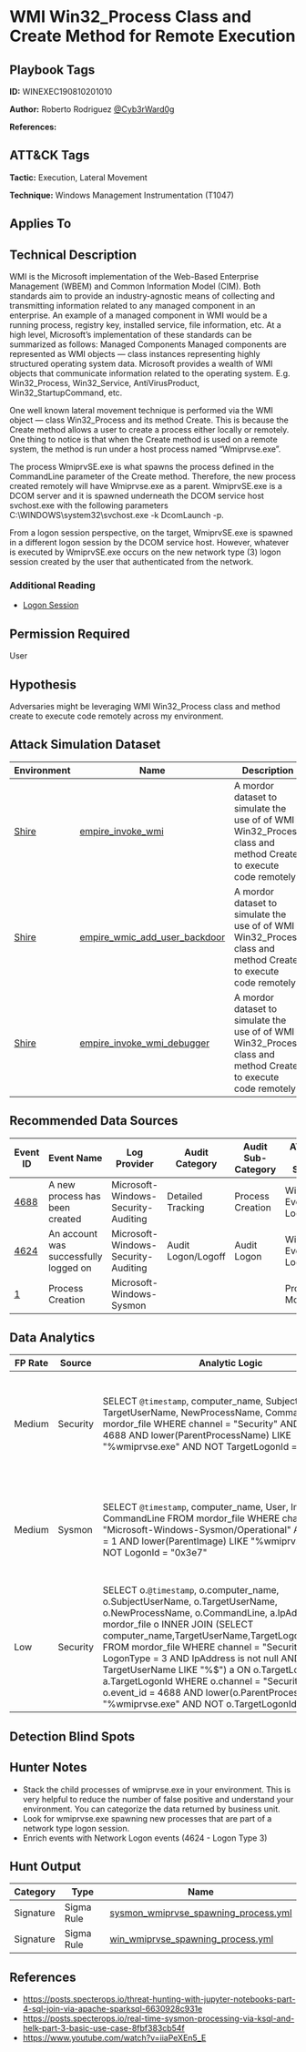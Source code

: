 # WMI Win32_Process Class and Create Method for Remote Execution

## Playbook Tags

**ID:** WINEXEC190810201010

**Author:** Roberto Rodriguez [@Cyb3rWard0g](https://twitter.com/Cyb3rWard0g)

**References:**

## ATT&CK Tags

**Tactic:** Execution, Lateral Movement

**Technique:** Windows Management Instrumentation (T1047)

## Applies To

## Technical Description

WMI is the Microsoft implementation of the Web-Based Enterprise Management (WBEM) and Common Information Model (CIM). Both standards aim to provide an industry-agnostic means of collecting and transmitting information related to any managed component in an enterprise. An example of a managed component in WMI would be a running process, registry key, installed service, file information, etc. At a high level, Microsoft’s implementation of these standards can be summarized as follows: Managed Components Managed components are represented as WMI objects — class instances representing highly structured operating system data. Microsoft provides a wealth of WMI objects that communicate information related to the operating system. E.g. Win32_Process, Win32_Service, AntiVirusProduct, Win32_StartupCommand, etc.

One well known lateral movement technique is performed via the WMI object — class Win32_Process and its method Create. This is because the Create method allows a user to create a process either locally or remotely. One thing to notice is that when the Create method is used on a remote system, the method is run under a host process named “Wmiprvse.exe”.

The process WmiprvSE.exe is what spawns the process defined in the CommandLine parameter of the Create method. Therefore, the new process created remotely will have Wmiprvse.exe as a parent.
WmiprvSE.exe is a DCOM server and it is spawned underneath the DCOM service host svchost.exe with the following parameters C:\WINDOWS\system32\svchost.exe -k DcomLaunch -p.

From a logon session perspective, on the target, WmiprvSE.exe is spawned in a different logon session by the DCOM service host. However, whatever is executed by WmiprvSE.exe occurs on the new network type (3) logon session created by the user that authenticated from the network.

### Additional Reading

* [Logon Session](https://github.com/Cyb3rWard0g/ThreatHunter-Playbook/tree/master/library/logon_session.md)

## Permission Required

User

## Hypothesis

Adversaries might be leveraging WMI Win32_Process class and method create to execute code remotely across my environment.

## Attack Simulation Dataset

| Environment| Name | Description |
|--------|---------|---------|
| [Shire](https://github.com/Cyb3rWard0g/mordor/tree/acf9f6be6a386783a20139ceb2faf8146378d603/environment/shire) | [empire_invoke_wmi](https://github.com/Cyb3rWard0g/mordor/blob/master/small_datasets/windows/execution/windows_management_instrumentation_T1047/empire_invoke_wmi.md) | A mordor dataset to simulate the use of of WMI Win32_Process class and method Create to execute code remotely |
| [Shire](https://github.com/Cyb3rWard0g/mordor/tree/acf9f6be6a386783a20139ceb2faf8146378d603/environment/shire) | [empire_wmic_add_user_backdoor](https://github.com/Cyb3rWard0g/mordor/blob/master/small_datasets/windows/execution/windows_management_instrumentation_T1047/empire_wmic_add_user_backdoor.md) | A mordor dataset to simulate the use of of WMI Win32_Process class and method Create to execute code remotely |
| [Shire](https://github.com/Cyb3rWard0g/mordor/tree/acf9f6be6a386783a20139ceb2faf8146378d603/environment/shire) | [empire_invoke_wmi_debugger](https://github.com/Cyb3rWard0g/mordor/blob/master/small_datasets/windows/execution/windows_management_instrumentation_T1047/empire_invoke_wmi_debugger.md) | A mordor dataset to simulate the use of of WMI Win32_Process class and method Create to execute code remotely |

## Recommended Data Sources

| Event ID | Event Name | Log Provider | Audit Category | Audit Sub-Category | ATT&CK Data Source |
|---------|---------|----------|----------|---------|---------|
| [4688](https://github.com/Cyb3rWard0g/OSSEM/blob/master/data_dictionaries/windows/security/events/event-4688.md) | A new process has been created | Microsoft-Windows-Security-Auditing | Detailed Tracking | Process Creation | Windows Event Logs |
| [4624](https://github.com/Cyb3rWard0g/OSSEM/blob/master/data_dictionaries/windows/security/events/event-4624.md) | An account was successfully logged on | Microsoft-Windows-Security-Auditing | Audit Logon/Logoff | Audit Logon | Windows Event Logs |
| [1](https://github.com/Cyb3rWard0g/OSSEM/blob/master/data_dictionaries/windows/sysmon/event-1.md) | Process Creation | Microsoft-Windows-Sysmon | | | Process Monitoring |

## Data Analytics

| FP Rate | Source | Analytic Logic | Description |
|--------|---------|---------|---------|
| Medium | Security | SELECT `@timestamp`, computer_name, SubjectUserName, TargetUserName, NewProcessName, CommandLine FROM mordor_file WHERE channel = "Security" AND event_id = 4688 AND lower(ParentProcessName) LIKE "%wmiprvse.exe" AND NOT TargetLogonId = "0x3e7" | Look for wmiprvse.exe spawning processes that are part of non-system account sessions. |
| Medium | Sysmon | SELECT `@timestamp`, computer_name, User, Image, CommandLine FROM mordor_file WHERE channel = "Microsoft-Windows-Sysmon/Operational" AND event_id = 1 AND lower(ParentImage) LIKE "%wmiprvse.exe" AND NOT LogonId = "0x3e7" | Look for wmiprvse.exe spawning processes that are part of non-system account sessions. |
| Low | Security | SELECT o.`@timestamp`, o.computer_name, o.SubjectUserName, o.TargetUserName, o.NewProcessName, o.CommandLine, a.IpAddress FROM mordor_file o INNER JOIN (SELECT computer_name,TargetUserName,TargetLogonId,IpAddress FROM mordor_file WHERE channel = "Security" AND LogonType = 3 AND IpAddress is not null AND NOT TargetUserName LIKE "%$") a ON o.TargetLogonId = a.TargetLogonId WHERE o.channel = "Security" AND o.event_id = 4688 AND lower(o.ParentProcessName) LIKE "\%wmiprvse.exe" AND NOT o.TargetLogonId = "0x3e7" | Look for non-system accounts leveraging WMI over the netwotk to execute code |

## Detection Blind Spots

## Hunter Notes

* Stack the child processes of wmiprvse.exe in your environment. This is very helpful to reduce the number of false positive and understand your environment. You can categorize the data returned by business unit.
* Look for wmiprvse.exe spawning new processes that are part of a network type logon session.
* Enrich events with Network Logon events (4624 - Logon Type 3)

## Hunt Output

| Category | Type | Name |
|--------|---------|---------|
| Signature | Sigma Rule | [sysmon_wmiprvse_spawning_process.yml](https://github.com/Cyb3rWard0g/ThreatHunter-Playbook/tree/master/signatures/sigma/sysmon_wmiprvse_spawning_process.yml) |
| Signature | Sigma Rule | [win_wmiprvse_spawning_process.yml](https://github.com/Cyb3rWard0g/ThreatHunter-Playbook/tree/master/signatures/sigma/win_wmiprvse_spawning_process.yml) |

## References

* https://posts.specterops.io/threat-hunting-with-jupyter-notebooks-part-4-sql-join-via-apache-sparksql-6630928c931e
* https://posts.specterops.io/real-time-sysmon-processing-via-ksql-and-helk-part-3-basic-use-case-8fbf383cb54f
* https://www.youtube.com/watch?v=iiaPeXEn5_E